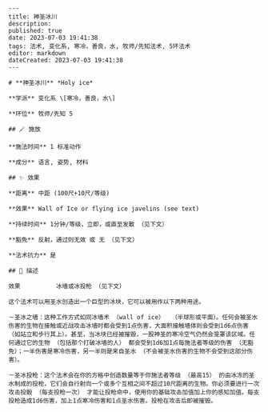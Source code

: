 
    ---
    title: 神圣冰川
    description: 
    published: true
    date: 2023-07-03 19:41:38
    tags: 法术, 变化系, 寒冷，善良，水, 牧师/先知法术, 5环法术
    editor: markdown
    dateCreated: 2023-07-03 19:41:38
    ---

    # **神圣冰川** *Holy ice*

    **学派** 变化系 \[寒冷，善良，水\] 

    **环位** 牧师/先知 5

    ## 🪄 施放

    **施法时间** 1 标准动作

    **成分** 语言, 姿势, 材料

    ## ✨ 效果  

    **距离** 中距 (100尺+10尺/等级) 

    **效果** Wall of Ice or flying ice javelins (see text) 

    **持续时间** 1分钟/等级，立即，或直至发散 （见下文） 

    **豁免** 反射，通过则无效 或 无 （见下文）

    **法术抗力** 是

    ## 📖 描述

    效果          冰墙或冰投枪 （见下文）

    这个法术可以用圣水创造出一个巨型的冰块，它可以被用作以下两种用途。

    －圣冰之墙：这种工作方式如同冰墙术 （wall of ice）  （半球形或平面）。任何会被圣水伤害的生物在接触或近战攻击冰墙时都会受到1点伤害，大面积接触墙体则会受到1d6点伤害 （如站立和步行其上）。甚至，当冰块已经被摧毁，一股神圣的寒冷空气仍然会笼罩该区域。任何通过它的生物 （包括那个打破冰墙的人） 都会受到1d6加1点每施法者等级的伤害 （无豁免）；一半伤害是寒冷伤害，另一半则是来自圣水 （不会被圣水伤害的生物不会受到这部分伤害）。

    －圣冰投枪：这个法术会在你的方格中创造数量等于你施法者等级 （最高15） 的由冰冻的圣水制成的投枪，它们会自行射向一个或多个互相之间不超过10尺距离的生物。你必须要进行一次攻击投骰 （每支投枪一次） 才能让投枪命中，使用你的基础攻击加值加上你的感知加值。每支投枪造成1d6伤害，加上1点寒冷伤害和1点圣水伤害。投枪在攻击后即被摧毁。
    